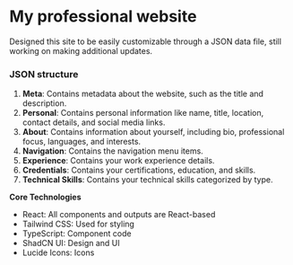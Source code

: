 # My professional website

Designed this site to be easily customizable through a JSON data file, still working on making additional updates.

### JSON structure

1. **Meta**: Contains metadata about the website, such as the title and description.
2. **Personal**: Contains personal information like name, title, location, contact details, and social media links.
3. **About**: Contains information about yourself, including bio, professional focus, languages, and interests.
4. **Navigation**: Contains the navigation menu items.
5. **Experience**: Contains your work experience details.
6. **Credentials**: Contains your certifications, education, and skills.
7. **Technical Skills**: Contains your technical skills categorized by type.

**Core Technologies**
- React: All components and outputs are React-based
- Tailwind CSS: Used for styling
- TypeScript: Component code
- ShadCN UI: Design and UI
- Lucide Icons: Icons
